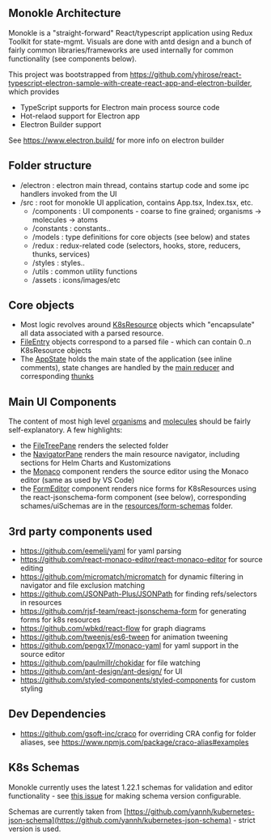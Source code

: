 ## Monokle Architecture

Monokle is a "straight-forward" React/typescript application using Redux Toolkit for state-mgmt. 
Visuals are done with antd design and a bunch of fairly common libraries/frameworks are used internally
for common functionality (see components below). 

This project was bootstrapped from
https://github.com/yhirose/react-typescript-electron-sample-with-create-react-app-and-electron-builder, 
which provides

- TypeScript supports for Electron main process source code
- Hot-relaod support for Electron app
- Electron Builder support

See https://www.electron.build/ for more info on electron builder

## Folder structure

- /electron : electron main thread, contains startup code and some ipc handlers invoked from the UI
- /src : root for monokle UI application, contains App.tsx, Index.tsx, etc.
    - /components : UI components - coarse to fine grained; organisms -> molecules -> atoms
    - /constants : constants..
    - /models : type definitions for core objects (see below) and states
    - /redux : redux-related code (selectors, hooks, store, reducers, thunks, services)
    - /styles : styles..
    - /utils : common utility functions
    - /assets : icons/images/etc
  
## Core objects

- Most logic revolves around [K8sResource](https://github.com/kubeshop/monokle/tree/main/src/models/k8sresource.ts) objects which "encapsulate" all 
data associated with a parsed resource.
- [FileEntry](https://github.com/kubeshop/monokle/tree/main/src/models/fileentry.ts) objects correspond to a parsed file - which can contain 0..n K8sResource objects
- The [AppState](https://github.com/kubeshop/monokle/tree/main/src/models/appstate.ts) holds the main state of the application (see inline comments), state
  changes are handled by the [main reducer](https://github.com/kubeshop/monokle/tree/main/src/redux/reducers/main.ts) 
  and corresponding [thunks](https://github.com/kubeshop/monokle/tree/main/src/redux/thunks)

## Main UI Components

The content of most high level [organisms](https://github.com/kubeshop/monokle/tree/main/src/components/organisms) and 
[molecules](https://github.com/kubeshop/monokle/tree/main/src/components/molecules) should be fairly self-explanatory. A few highlights:

- the [FileTreePane](https://github.com/kubeshop/monokle/tree/main/src/components/organisms/FileTreePane/FileTreePane.tsx) renders the selected folder
- the [NavigatorPane](https://github.com/kubeshop/monokle/tree/main/src/components/organisms/NavigatorPane/NavigatorPane.tsx) renders the main resource 
  navigator, including sections for Helm Charts and Kustomizations
- the [Monaco](https://github.com/kubeshop/monokle/tree/main/src/components/molecules/Monaco/Monaco.tsx) component renders the source editor using the
  Monaco editor (same as used by VS Code)
- the [FormEditor](https://github.com/kubeshop/monokle/tree/main/src/components/molecules/FormEditor/FormEditor.tsx) component renders nice forms for 
  K8sResources using the react-jsonschema-form component (see below), corresponding schames/uiSchemas are 
  in the [resources/form-schemas](https://github.com/kubeshop/monokle/tree/main/resources/form-schemas) folder.

## 3rd party components used

* https://github.com/eemeli/yaml for yaml parsing
* https://github.com/react-monaco-editor/react-monaco-editor for source editing
* https://github.com/micromatch/micromatch for dynamic filtering in navigator and file exclusion matching
* https://github.com/JSONPath-Plus/JSONPath for finding refs/selectors in resources
* https://github.com/rjsf-team/react-jsonschema-form for generating forms for k8s resources
* https://github.com/wbkd/react-flow for graph diagrams
* https://github.com/tweenjs/es6-tween for animation tweening
* https://github.com/pengx17/monaco-yaml for yaml support in the source editor
* https://github.com/paulmillr/chokidar for file watching
* https://github.com/ant-design/ant-design/ for UI
* https://github.com/styled-components/styled-components for custom styling

## Dev Dependencies

* https://github.com/gsoft-inc/craco for overriding CRA config for folder aliases,
  see https://www.npmjs.com/package/craco-alias#examples

## K8s Schemas

Monokle currently uses the latest 1.22.1 schemas for validation and editor functionality - 
see [this issue](https://github.com/kubeshop/monokle/issues/321) for making schema version configurable. 

Schemas are currently taken from 
[https://github.com/yannh/kubernetes-json-schema](https://github.com/yannh/kubernetes-json-schema) - strict version
is used.
